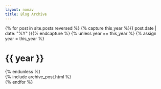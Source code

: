 ```yaml
---
layout: nonav
title: Blog Archive
---
```


<div id="blog-archives">
{% for post in site.posts reversed %}
{% capture this_year %}{{ post.date | date: "%Y" }}{% endcapture %}
{% unless year == this_year %}
  {% assign year = this_year %}
  <h1>{{ year }}</h1>
{% endunless %}
<article>
  {% include archive_post.html %}
</article>
{% endfor %}
</div>

